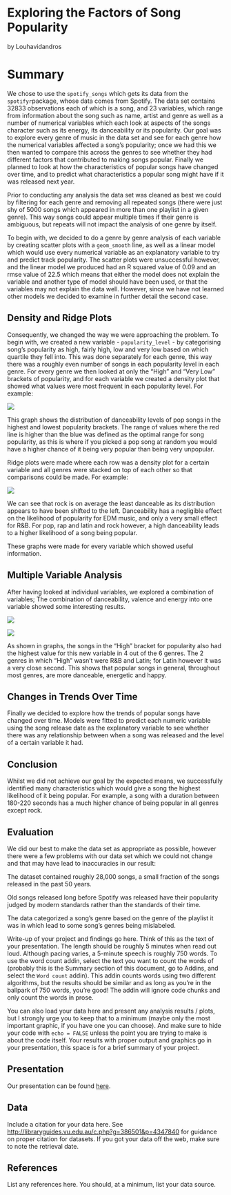 Exploring the Factors of Song Popularity
================
by Louhavidandros

# Summary

We chose to use the `spotify_songs` which gets its data from the
`spotifyr`package, whose data comes from Spotify. The data set contains
32833 observations each of which is a song, and 23 variables, which
range from information about the song such as name, artist and genre as
well as a number of numerical variables which each look at aspects of
the songs character such as its energy, its danceability or its
popularity. Our goal was to explore every genre of music in the data set
and see for each genre how the numerical variables affected a song’s
popularity; once we had this we then wanted to compare this across the
genres to see whether they had different factors that contributed to
making songs popular. Finally we planned to look at how the
characteristics of popular songs have changed over time, and to predict
what characteristics a popular song might have if it was released next
year.

Prior to conducting any analysis the data set was cleaned as best we
could by filtering for each genre and removing all repeated songs (there
were just shy of 5000 songs which appeared in more than one playlist in
a given genre). This way songs could appear multiple times if their
genre is ambiguous, but repeats will not impact the analysis of one
genre by itself.

To begin with, we decided to do a genre by genre analysis of each
variable by creating scatter plots with a `geom_smooth` line, as well as
a linear model which would use every numerical variable as an
explanatory variable to try and predict track popularity. The scatter
plots were unsuccessful however, and the linear model we produced had an
R squared value of 0.09 and an rmse value of 22.5 which means that
either the model does not explain the variable and another type of model
should have been used, or that the variables may not explain the data
well. However, since we have not learned other models we decided to
examine in further detail the second case.

## Density and Ridge Plots

Consequently, we changed the way we were approaching the problem. To
begin with, we created a new variable - `popularity_level` - by
categorising song’s popularity as high, fairly high, low and very low
based on which quartile they fell into. This was done separately for
each genre, this way there was a roughly even number of songs in each
popularity level in each genre. For every genre we then looked at only
the “High” and “Very Low” brackets of popularity, and for each variable
we created a density plot that showed what values were most frequent in
each popularity level. For example:

![](README_files/figure-gfm/pop-density-example-1.png)<!-- -->

This graph shows the distribution of danceability levels of pop songs in
the highest and lowest popularity brackets. The range of values where
the red line is higher than the blue was defined as the optimal range
for song popularity, as this is where if you picked a pop song at random
you would have a higher chance of it being very popular than being very
unpopular.

Ridge plots were made where each row was a density plot for a certain
variable and all genres were stacked on top of each other so that
comparisons could be made. For example:

![](README_files/figure-gfm/ridge-plot-1.png)<!-- -->

We can see that rock is on average the least danceable as its
distribution appears to have been shifted to the left. Danceability has
a negligible effect on the likelihood of popularity for EDM music, and
only a very small effect for R\&B. For pop, rap and latin and rock
however, a high danceability leads to a higher likelihood of a song
being popular.

These graphs were made for every variable which showed useful
information.

## Multiple Variable Analysis

After having looked at individual variables, we explored a combination
of variables; The combination of danceability, valence and energy into
one variable showed some interesting results.

![](README_files/figure-gfm/pop-multiple-variable-analysis-1-1.png)<!-- -->

![](README_files/figure-gfm/multiple-variable-analysis-2-1.png)<!-- -->

As shown in graphs, the songs in the “High” bracket for popularity also
had the highest value for this new variable in 4 out of the 6 genres.
The 2 genres in which “High” wasn’t were R\&B and Latin; for Latin
however it was a very close second. This shows that popular songs in
general, throughout most genres, are more danceable, energetic and
happy.

## Changes in Trends Over Time

Finally we decided to explore how the trends of popular songs have
changed over time. Models were fitted to predict each numeric variable
using the song release date as the explanatory variable to see whether
there was any relationship between when a song was released and the
level of a certain variable it had.

## Conclusion

Whilst we did not achieve our goal by the expected means, we
successfully identified many characteristics which would give a song the
highest likelihood of it being popular. For example, a song with a
duration between 180-220 seconds has a much higher chance of being
popular in all genres except rock.

## Evaluation

We did our best to make the data set as appropriate as possible, however
there were a few problems with our data set which we could not change
and that may have lead to inaccuracies in our result:

The dataset contained roughly 28,000 songs, a small fraction of the
songs released in the past 50 years.

Old songs released long before Spotify was released have their
popularity judged by modern standards rather than the standards of their
time.

The data categorized a song’s genre based on the genre of the playlist
it was in which lead to some song’s genres being mislabeled.

Write-up of your project and findings go here. Think of this as the text
of your presentation. The length should be roughly 5 minutes when read
out loud. Although pacing varies, a 5-minute speech is roughly 750
words. To use the word count addin, select the text you want to count
the words of (probably this is the Summary section of this document, go
to Addins, and select the `Word count` addin). This addin counts words
using two different algorithms, but the results should be similar and as
long as you’re in the ballpark of 750 words, you’re good\! The addin
will ignore code chunks and only count the words in prose.

You can also load your data here and present any analysis results /
plots, but I strongly urge you to keep that to a minimum (maybe only the
most important graphic, if you have one you can choose). And make sure
to hide your code with `echo = FALSE` unless the point you are trying to
make is about the code itself. Your results with proper output and
graphics go in your presentation, this space is for a brief summary of
your project.

## Presentation

Our presentation can be found [here](presentation/presentation.html).

## Data

Include a citation for your data here. See
<http://libraryguides.vu.edu.au/c.php?g=386501&p=4347840> for guidance
on proper citation for datasets. If you got your data off the web, make
sure to note the retrieval date.

## References

List any references here. You should, at a minimum, list your data
source.
